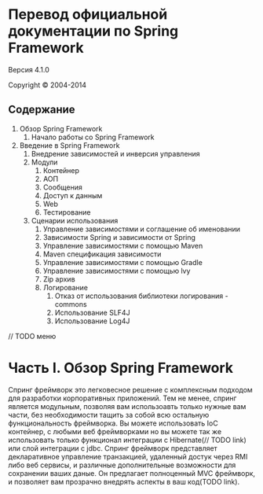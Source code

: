 Перевод официальной документации по Spring Framework
=========

Версия 4.1.0

Copyright © 2004-2014

Содержание
----

1. Обзор Spring Framework
    1. Начало работы со Spring Framework
2. Введение в Spring Framework
    1. Внедрение зависимостей и инверсия управления
    2. Модули
        1. Контейнер
        2. АОП
        3. Сообщения
        4. Доступ к данным
        5. Web
        6. Тестирование
    3. Сценарии использования
        1. Управление зависимостями и соглашение об именовании
        2. Зависимости Spring и зависимости от Spring
        3. Управление зависимостями с помощью Maven
        4. Maven спецификация зависимости
        5. Управление зависимостями с помощью Gradle
        6. Управление зависимостями с помощью lvy
        7. Zip архив
        8. Логирование
            1. Отказ от использования библиотеки логирования - commons 
            2. Использование     SLF4J
            3. Использование Log4J
    
// TODO меню

# Часть I. Обзор Spring Framework

  Спринг фреймворк это легковесное решение с комплексным подходом для разработки корпоративных приложений. Тем не менее, спринг является модульным, позволяя вам использоавть только нужные вам части, без необходимости тащить за собой всю остальную функциональность фреймворка. Вы можете использовать IoC контейнер, с любыми веб фреймворками но вы можете так же использовать только функционал интеграции с Hibernate(// TODO link) или слой интеграции с jdbc. Спринг фреймворк представляет декларативное управление транзакцией, удаленный достук через RMI либо веб сервисы, и различные дополнительные возможности для сохранении ваших даные. Он предлагает полноценный MVC фреймворк, и позволяет вам прозрачно внедрять аспекты в ваш код(TODO link).


